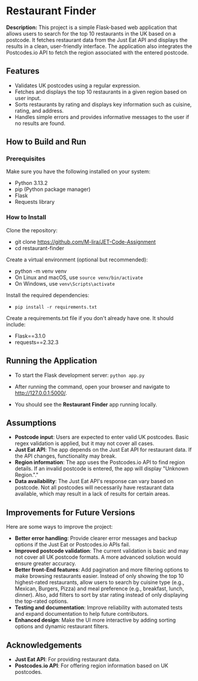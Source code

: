 # Restaurant Finder

**Description:** This project is a simple Flask-based web application that allows users to search for the top 10 restaurants in the UK based on a postcode. It fetches restaurant data from the Just Eat API and displays the results in a clean, user-friendly interface. The application also integrates the Postcodes.io API to fetch the region associated with the entered postcode.

## Features
 - Validates UK postcodes using a regular expression.
 - Fetches and displays the top 10 restaurants in a given region based on user input.
 - Sorts restaurants by rating and displays key information such as cuisine, rating, and address.
 - Handles simple errors and provides informative messages to the user if no results are found.

## How to Build and Run

### Prerequisites

Make sure you have the following installed on your system:

- Python 3.13.2
- pip (Python package manager)
- Flask
- Requests library


### How to Install

Clone the repository:

- git clone https://github.com/M-lira/JET-Code-Assignment
- cd restaurant-finder

Create a virtual environment (optional but recommended):
- python -m venv venv
- On Linux and macOS, use `source venv/bin/activate`
- On Windows, use `venv\Scripts\activate`

Install the required dependencies:
- `pip install -r requirements.txt`

Create a requirements.txt file if you don't already have one. It should include:
- Flask==3.1.0
- requests==2.32.3

## Running the Application
- To start the Flask development server:
`python app.py`

- After running the command, open your browser and navigate to http://127.0.0.1:5000/.
- You should see the **Restaurant Finder** app running locally.

## Assumptions
 - **Postcode input**: Users are expected to enter valid UK postcodes. Basic regex validation is applied, but it may not cover all cases.
 - **Just Eat API**: The app depends on the Just Eat API for restaurant data. If the API changes, functionality may break.
 - **Region information**: The app uses the Postcodes.io API to find region details. If an invalid postcode is entered, the app will display "Unknown Region."."
- **Data availability**: The Just Eat API's response can vary based on postcode. Not all postcodes will necessarily have restaurant data available, which may result in a lack of results for certain areas.

## Improvements for Future Versions

Here are some ways to improve the project:

- **Better error handling**: Provide clearer error messages and backup options if the Just Eat or Postcodes.io APIs fail.
- **Improved postcode validation**: The current validation is basic and may not cover all UK postcode formats. A more advanced solution would ensure greater accuracy.
- **Better front-End features**: Add pagination and more filtering options to make browsing restaurants easier. Instead of only showing the top 10 highest-rated restaurants, allow users to search by cuisine type (e.g., Mexican, Burgers, Pizza) and meal preference (e.g., breakfast, lunch, dinner). Also, add filters to sort by star rating instead of only displaying the top-rated options.
- **Testing and documentation**: Improve reliability with automated tests and expand documentation to help future contributors.
- **Enhanced design**: Make the UI more interactive by adding sorting options and dynamic restaurant filters.

## Acknowledgements
- **Just Eat API**: For providing restaurant data.
- **Postcodes.io API**: For offering region information based on UK postcodes.

